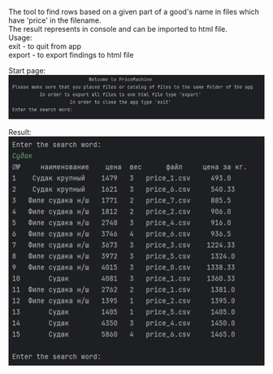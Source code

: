 The tool to find rows based on a given part of a good's name in files which have 'price' in the filename.  
The result represents in console and can be imported to html file.  
Usage:  
exit - to quit from app  
export - to export findings to html file  

Start page:  
![Alt text](https://raw.githubusercontent.com/asstrix/files/main/pricemachine/start_page.png)  

Result:  
![Alt text](https://raw.githubusercontent.com/asstrix/files/main/pricemachine/result.png)  
